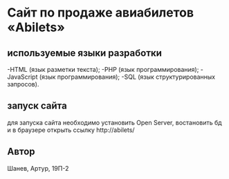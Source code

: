 # Сайт по продаже авиабилетов «Abilets»
## используемые языки разработки
-HTML (язык разметки текста);
-PHP (язык программирования);
-JavaScript (язык программирования);
-SQL (язык структурированных запросов).
## запуск сайта
для запуска сайта необходимо установить Open Server, востановить бд и в браузере открыть ссылку http://abilets/ 
## Автор
Шанев, Артур, 19П-2
